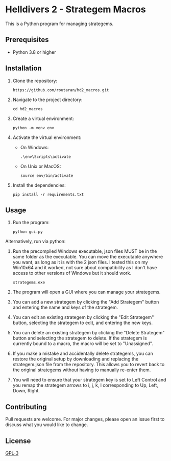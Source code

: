 # Helldivers 2 - Strategem Macros

This is a Python program for managing strategems.

## Prerequisites

- Python 3.8 or higher

## Installation

1. Clone the repository:
    ```
    https://github.com/routaran/hd2_macros.git
    ```
2. Navigate to the project directory:
    ```
    cd hd2_macros
    ```

3. Create a virtual environment:
    ```
    python -m venv env
    ```

4. Activate the virtual environment:
    - On Windows:
        ```
        .\env\Scripts\activate
        ```
    - On Unix or MacOS:
        ```
        source env/bin/activate
        ```

5. Install the dependencies:
    ```
    pip install -r requirements.txt
    ```

## Usage
1. Run the program:
    ```
    python gui.py
    ```

Alternatively, run via python:
1. Run the precompiled Windows executable, json files MUST be in the same folder as the executable. You can move the executable anywhere you want, as long as it is with the 2 json files. 
   I tested this on my Win10x64 and it worked, not sure about compatibility as I don't have access to other versions of Windows but it should work.
    ```
    strategems.exe
    ```
2. The program will open a GUI where you can manage your strategems.

3. You can add a new strategem by clicking the "Add Strategem" button and entering the name and keys of the strategem.

4. You can edit an existing strategem by clicking the "Edit Strategem" button, selecting the strategem to edit, and entering the new keys.

5. You can delete an existing strategem by clicking the "Delete Strategem" button and selecting the strategem to delete. If the strategem is currently bound to a macro, the macro will be set to "Unassigned".

6. If you make a mistake and accidentally delete strategems, you can restore the original setup by downloading and replacing the strategem.json file from the repository. This allows you to revert back to the original strategems without having to manually re-enter them.  

7. You will need to ensure that your strategem key is set to Left Control and you remap the strategem arrows to i, j, k, l corresponding to Up, Left, Down, Right.

## Contributing

Pull requests are welcome. For major changes, please open an issue first to discuss what you would like to change.

## License

[GPL-3](https://www.gnu.org/licenses/gpl-3.0.en.html)
